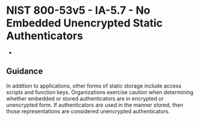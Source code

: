 # NIST 800-53v5 - IA-5.7 - No Embedded Unencrypted Static Authenticators
-
## Guidance
In addition to applications, other forms of static storage include access scripts and function keys. Organizations exercise caution when determining whether embedded or stored authenticators are in encrypted or unencrypted form. If authenticators are used in the manner stored, then those representations are considered unencrypted authenticators.